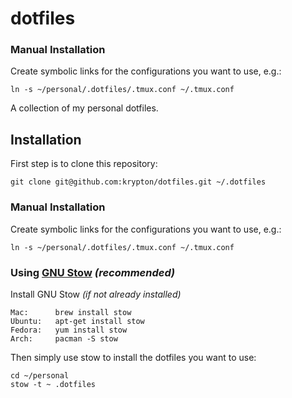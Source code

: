 # dotfiles

### Manual Installation

Create symbolic links for the configurations you want to use, e.g.:

    ln -s ~/personal/.dotfiles/.tmux.conf ~/.tmux.conf

A collection of my personal dotfiles.

## Installation

First step is to clone this repository:

    git clone git@github.com:krypton/dotfiles.git ~/.dotfiles

### Manual Installation

Create symbolic links for the configurations you want to use, e.g.:

    ln -s ~/personal/.dotfiles/.tmux.conf ~/.tmux.conf

### Using [GNU Stow](https://www.gnu.org/software/stow/) _(recommended)_

Install GNU Stow _(if not already installed)_

    Mac:      brew install stow
    Ubuntu:   apt-get install stow
    Fedora:   yum install stow
    Arch:     pacman -S stow

Then simply use stow to install the dotfiles you want to use:

    cd ~/personal
    stow -t ~ .dotfiles

